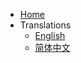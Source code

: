 - [Home](sections/zh-cn/)
- Translations
  - [English](sections/en-us/)
  - [简体中文](sections/zh-cn/)

